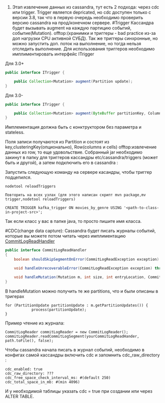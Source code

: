 1) Этап извлечение данных из cassandra, тут есть 2 подхода: через cdc или trigger.
Trigger является depricated, но cdc доступен только с версии 3.8, так что в первую очередь необходимо проверить версию cassandra на прод/конечном сервере.
#Trigger 
Кассандра будет вызывать augment на каждую партицию событий, событие(Mutation).
offtop:(хранимки и триггеры - bad practice из-за доп нагрузки CPU активной СУБД). Так же триггеры синхронные, но можно запустить доп. поток на выполнение, но тогда нельзя отследить выполнение.
Для использования триггеров необходимо имплиментировать интерфейс ITrigger

Для 3.0+
```java
public interface ITrigger {

    public Collection<Mutation> augment(Partition update);
}
```
Для 3.0-
```java
public interface ITrigger {

    public Collection<Mutation> augment(ByteBuffer partitionKey, ColumnFamily update);
}
```
Имплементация должна быть с конктруктором без параметра и stateless.

Поля записи получаются из Partition и состоят из key,clusteringKey(опционально), Row(columns и cells) offtop:извлечение данных из row, то еще удовольствие.
Собранный jar необходимо закинут в папку для триггеров кассандры etc/cassandra/triggers (может быть и другой), а затем подключить его в cassandra : 

Запустить следующую команду на сервере касандры, чтобы триггер подцепился. 
```
nodetool reloadTriggers
```

```
Повторить на всех узлах (для этого написан скрипт mvn package,mv trigger,nodetool reloadTriggers)
```

``` psql
CREATE TRIGGER kafka_trigger ON movies_by_genre USING '<path-to-class-in-project-src>';
```
Так если класс у вас в папке java, то просто пишите имя класса.

#CDC(change data capture):
Cassandra будет писать журналы событий, которые вы можете потом читать через имплиментацию [CommitLogReadHandler](https://github.com/apache/cassandra/blob/trunk/src/java/org/apache/cassandra/db/commitlog/CommitLogReader.java)

```java
public interface CommitLogReadHandler
{
    boolean shouldSkipSegmentOnError(CommitLogReadException exception) throws IOException;

    void handleUnrecoverableError(CommitLogReadException exception) throws IOException;

    void handleMutation(Mutation m, int size, int entryLocation, CommitLogDescriptor desc);
}
```
В handleMutation можно получить те же partitions, что и были описаны в тригерах
```
for (PartitionUpdate partitionUpdate : m.getPartitionUpdates()) {
            process(partitionUpdate);
}
```

Пример чтение из журнала:
```
CommitLogReader commitLogReader = new CommitLogReader();
commitLogReader.readCommitLogSegment(yourCommitLogReadHander, path.toFile(), false);
```


Чтобы cassandra начала писать в журнал событий, необходимо в конфигах самой кассандры включить cdc и запомнить cdc_raw_directory :
```
cdc_enabled: true
cdc_raw_directory: ???
cdc_free_space_check_interval_ms: #(default 250) 
cdc_total_space_in_mb: #(min 4096)
```
И у необходимой таблицы указать cdc = true при создании или через ALTER TABLE.



